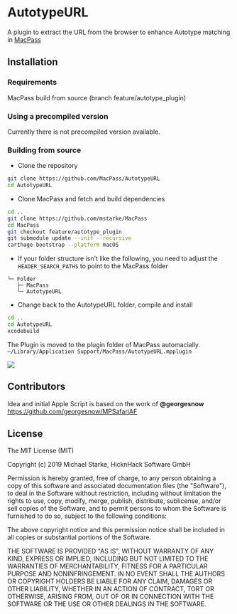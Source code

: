 # AutotypeURL

A plugin to extract the URL from the browser to enhance Autotype matching in [MacPass](https://github.com/mstarke/MacPass)

## Installation

### Requirements

MacPass build from source (branch feature/autotype_plugin)

### Using a precompiled version

Currently there is not precompiled version available.

<!--- 
Download the latest release from the [Releases page](https://github.com/MacPass/AutotypeURL/releases), extract, and copy the resulting file to the MacPass plugin folder at `~/Library/Application Support/MacPass/`. Restart MacPass if you're already running it.
Alternatively you can use MacPass and install the plugin there.
-->

### Building from source

* Clone the repository
```bash
git clone https://github.com/MacPass/AutotypeURL
cd AutotypeURL
```
* Clone MacPass and fetch and build dependencies
```bash
cd ..
git clone https://github.com/mstarke/MacPass
cd MacPass
git checkout feature/autotype_plugin
git submodule update --init --recursive
carthage bootstrap --platform macOS
```

* If your folder structure isn't like the following, you need to adjust the ````HEADER_SEARCH_PATHS```` to point to the MacPass folder
````
└─ Folder
   ├─ MacPass
   └─ AutotypeURL
````

* Change back to the AutotypeURL folder, compile and install
```bash
cd ..
cd AutotypeURL
xcodebuild
```

The Plugin is moved to the plugin folder of MacPass automacially.
````~/Library/Application Support/MacPass/AutotypeURL.mpplugin````



![](aturl-settings.png)


## Contributors

Idea and initial Apple Script is based on the work of **@georgesnow** https://github.com/georgesnow/MPSafariAF

## License

The MIT License (MIT)

Copyright (c) 2019 Michael Starke, HicknHack Software GmbH

Permission is hereby granted, free of charge, to any person obtaining a copy
of this software and associated documentation files (the "Software"), to deal
in the Software without restriction, including without limitation the rights
to use, copy, modify, merge, publish, distribute, sublicense, and/or sell
copies of the Software, and to permit persons to whom the Software is
furnished to do so, subject to the following conditions:

The above copyright notice and this permission notice shall be included in all
copies or substantial portions of the Software.

THE SOFTWARE IS PROVIDED "AS IS", WITHOUT WARRANTY OF ANY KIND, EXPRESS OR
IMPLIED, INCLUDING BUT NOT LIMITED TO THE WARRANTIES OF MERCHANTABILITY,
FITNESS FOR A PARTICULAR PURPOSE AND NONINFRINGEMENT. IN NO EVENT SHALL THE
AUTHORS OR COPYRIGHT HOLDERS BE LIABLE FOR ANY CLAIM, DAMAGES OR OTHER
LIABILITY, WHETHER IN AN ACTION OF CONTRACT, TORT OR OTHERWISE, ARISING FROM,
OUT OF OR IN CONNECTION WITH THE SOFTWARE OR THE USE OR OTHER DEALINGS IN THE
SOFTWARE.
